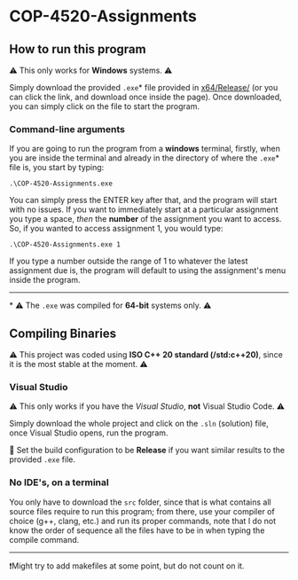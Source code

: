 # COP-4520-Assignments

## How to run this program

⚠️ This only works for **Windows** systems. ⚠️

Simply download the provided `.exe`* file provided in [x64/Release/](https://github.com/GameDevSlate/COP-4520-Assignments/tree/master/x64/Release) (or you can click the link, and download once inside the page). Once downloaded, you can simply click on the file to start the program.

### Command-line arguments

If you are going to run the program from a **windows** terminal, firstly, when you are inside the terminal and already in the directory of where the `.exe`* file is, you start by typing:

```
.\COP-4520-Assignments.exe
```

You can simply press the ENTER key after that, and the program will start with no issues. If you want to immediately start at a particular assignment you type a space, *then* the **number** of the assignment you want to access. So, if you wanted to access assignment 1, you would type:

```
.\COP-4520-Assignments.exe 1
```

If you type a number outside the range of 1 to whatever the latest assignment due is, the program will default to using the assignment's menu inside the program.

---

\* ⚠️ The `.exe` was compiled for **64-bit** systems only. ⚠️

## Compiling Binaries

⚠️ This project was coded using **ISO C++ 20 standard (/std:c++20)**, since it is the most stable at the moment. ⚠️

### Visual Studio

⚠️ This only works if you have the *Visual Studio*, **not** Visual Studio Code. ⚠️

Simply download the whole project and click on the `.sln` (solution) file, once Visual Studio opens, run the program.

🛑 Set the build configuration to be **Release** if you want similar results to the provided `.exe` file.

### No IDE's, on a terminal

You only have to download the `src` folder, since that is what contains all source files require to run this program; from there, use your compiler of choice (g++, clang, etc.) and run its proper commands, note that I do not know the order of sequence all the files have to be in when typing the compile command.

---

❗Might try to add makefiles at some point, but do not count on it.
